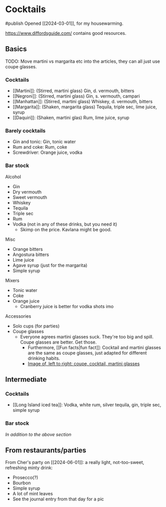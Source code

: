 # Cocktails
#publish
Opened [[2024-03-01]], for my housewarming.

https://www.diffordsguide.com/ contains good resources.

## Basics
TODO: Move martini vs margarita etc into the articles, they can all just use coupe glasses.
### Cocktails
- [[Martini]]: (Stirred, martini glass) Gin, d. vermouth, bitters
- [[Negroni]]: (Stirred, martini glass) Gin, s. vermouth, campari
- [[Manhattan]]: (Stirred, martini glass) Whiskey, d. vermouth, bitters
- [[Margarita]]: (Shaken, margarita glass) Tequila, triple sec, lime juice, syrup
- [[Daquiri]]: (Shaken, martini glas) Rum, lime juice, syrup

### Barely cocktails
- Gin and tonic: Gin, tonic water
- Rum and coke: Rum, coke
- Screwdriver: Orange juice, vodka

### Bar stock
Alcohol
- Gin
- Dry vermouth
- Sweet vermouth
- Whiskey
- Tequila
- Triple sec
- Rum
- Vodka (not in any of these drinks, but you need it)
    - Skimp on the price. Kavlana might be good.

Misc
- Orange bitters
- Angostura bitters
- Lime juice
- Agave syrup (just for the margarita)
- Simple syrup

Mixers
- Tonic water
- Coke
- Orange juice
    - Cranberry juice is better for vodka shots imo

Accessories
- Solo cups (for parties)
- Coupe glasses
    - Everyone agrees martini glasses suck. They're too big and spill. Coupe glasses are better. Get those.
        - Furthermore, [[Fun facts|fun fact]]: Cocktail and martini glasses are the same as coupe glasses, just adapted for different drinking habits.
        - [Image of, left to right: coupe, cocktail, martini glasses](http://i.imgur.com/AI2sfiS.jpg)

## Intermediate
### Cocktails
- [[Long Island iced tea]]: Vodka, white rum, silver tequila, gin, triple sec, simple syrup

### Bar stock
_In addition to the above section_

## From restaurants/parties
From Cher's party on [[2024-06-01]]: a really light, not-too-sweet, refreshing minty drink:
- Prosecco(?)
- Bourbon
- Simple syrup
- A lot of mint leaves
- See the journal entry from that day for a pic


